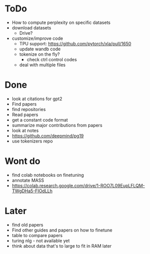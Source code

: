 # ToDo

-   How to compute perplexity on specific datasets
-   download datasets
    -   Drive?
-   customize/improve code
    -   TPU support: https://github.com/pytorch/xla/pull/1650
    -   update wandb code
    -   tokenize on the fly?
        -   check ctrl control codes
    -   deal with multiple files

# Done

-   look at citations for gpt2
-   Find papers
-   find repositories
-   Read papers
-   get a constant code format
-   summarize major contributions from papers
-   look at notes
-   https://github.com/deepmind/pg19
-   use tokenizers repo

# Wont do

-   find colab notebooks on finetuning
-   annotate MASS
-   https://colab.research.google.com/drive/1-ROO7L09EupLFLQM-TWgDHa5-FIOdLLh

# Later

-   find old papers
-   Find other guides and papers on how to finetune
-   table to compare papers
-   turing nlg - not available yet
-   think about data that's to large to fit in RAM later
